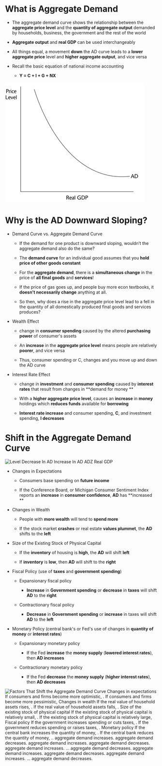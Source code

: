 # What is Aggregate Demand

  -   The aggregate demand curve shows the relationship between the
      **aggregate price level** and the **quantity of aggregate output**
      demanded by households, business, the government and the rest of
      the world

  -   **Aggregate output** and **real GDP** can be used interchangeably

  -   All things equal, a movement **down** the AD curve leads to a
      **lower aggregate price** level and **higher aggregate output**,
      and vice versa

  -   Recall the basic equation of national income accounting
    
      -   **Y = C + I + G + NX**

  ![Price Level AD Real GDP ](./media/image20.png)

# Why is the AD Downward Sloping?

  -   Demand Curve vs. Aggregate Demand Curve
    
      -   If the demand for one product is downward sloping, wouldn’t
          the aggregate demand also do the same?
    
      -   The **demand curve** for an individual good assumes that you
          **hold price of other goods constant**
    
      -   For the **aggregate demand**, there is a **simultaneous
          change** in the price of **all final goods** and
          **services**\!
    
      -   If the price of gas goes up, and people buy more econ
          textbooks, it **doesn't necessarily change** anything at all.
    
      -   So then, why does a rise in the aggregate price level lead to
          a fell in the quantity of all domestically produced final
          goods and services produces?

  -   Wealth Effect
    
      -   change in **consumer spending** caused by the altered
          **purchasing power** of consumer's assets
    
      -   An **increase** in the **aggregate price level** means people
          are relatively **poorer**, and vice versa
    
      -   Thus, consumer spending or C, changes and you move up and down
          the AD curve

  -   Interest Rate Effect
    
      -   change in **investment** and **consumer spending** caused by
          **interest rates** that result from changes in **demand for
          money **
    
      -   With a **higher aggregate price level**, causes an
          **increase** in **money** holdings which **reduces funds**
          available for **borrowing**
    
      -   **Interest rate increase** and consumer spending, **C**, and
          investment spending, **I decreases**

# Shift in the Aggregate Demand Curve

  ![Level Decrease In AD Increase In AD ADZ Real GDP
  ](./media/image21.png)

  -   Changes in Expectations
    
      -   Consumers base spending on **future income**
    
      -   If the Conference Board, or Michigan Consumer Sentiment Index
          reports an **increase** in **consumer confidence**, **AD** has
          **increased **

  -   Changes in Wealth
    
      -   People with **more wealth** will tend to **spend more**
    
      -   If the stock market **crashes** or real estate **values
          plummet**, the **AD** shifts to the **left**

  -   Size of the Existing Stock of Physical Capital
    
      -   If the **inventory** of housing is **high**, the **AD** will
          shift **left**
    
      -   If **inventory** is **low**, then **AD** will shift to the
          **right**

  -   Fiscal Policy (use of **taxes** and **government spending**)
    
      -   Expansionary fiscal policy
        
          -   **Increase** in **Government spending** or **decrease** in
              **taxes** will shift **AD** to the **right**

      -   Contractionary fiscal policy
        
          -   **Decrease** in **Government spending** or **increase** in
              taxes will shift **AD** to the **left**


  -   Monetary Policy (central bank's or Fed's use of changes in
      **quantity of money** or **interest rates**)
    
      -   Expansionary monetary policy
        
          -   If the Fed **increase** the **money supply** (**lowered
              interest rates**), then **AD increases**
    
      -   Contractionary monetary policy
        
          -   If the Fed **decrease** the **money supply** (**higher
              interest rates**), then **AD decreases**

![Factors That Shift the Aggregate Demand Curve Changes in expectations
If consumers and firms become more optimistic, . If consumers and firms
become more pessimistic, Changes in wealth If the real value of
household assets rises, . If the real value of household assets falls, .
Size of the existing stock of physical capital If the existing stock of
physical capital is relatively small, . If the existing stock of
physical capital is relatively large, Fiscal policy If the government
increases spending or cuts taxes, . If the government reduces spending
or raises taxes, . Monetary policy If the central bank increases the
quantity of money, . If the central bank reduces the quantity of money,
.. aggregate demand increases. aggregate demand decreases. aggregate
demand increases. aggregate demand decreases. aggregate demand
increases. ... aggregate demand decreases. aggregate demand increases.
aggregate demand decreases. aggregate demand increases. ... aggregate
demand decreases. ](./media/image22.png)